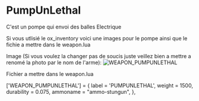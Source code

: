 # PumpUnLethal
C'est un pompe qui envoi des balles Electrique

Si vous utlisié le ox_inventory voici une images pour le pompe ainsi que le fichie a mettre dans le weapon.lua

Image (Si vous voulez la changer pas de soucis juste veillez bien a mettre a renomé la photo par le nom de l'arme): ![WEAPON_PUMPUNLETHAL](https://github.com/user-attachments/assets/3ffeb75e-56e0-4c10-a4a2-ee920cf21720)

Fichier a mettre dans le weapon.lua 

['WEAPON_PUMPUNLETHAL'] = {
    label = 'PUMPUNLETHAL',
    weight = 1500,
    durability = 0.075,
    ammoname = "ammo-stungun",
},
